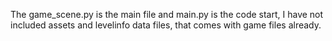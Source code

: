 The game_scene.py is the main file and main.py is the code start,
I have not included assets and levelinfo data files, that comes with game files already.
